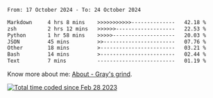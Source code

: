 <!--START_SECTION:waka-->

```txt
From: 17 October 2024 - To: 24 October 2024

Markdown     4 hrs 8 mins    >>>>>>>>>>>--------------   42.18 %
zsh          2 hrs 12 mins   >>>>>>-------------------   22.53 %
Python       1 hr 58 mins    >>>>>--------------------   20.03 %
JSON         45 mins         >>-----------------------   07.76 %
Other        18 mins         >------------------------   03.21 %
Bash         14 mins         >------------------------   02.44 %
Text         7 mins          -------------------------   01.19 %
```

<!--END_SECTION:waka-->

<!-- [![grayxu's github stats](https://github-readme-stats.vercel.app/api?username=grayxu&count_private=true&show_icons=true)](https://github.com/grayxu) -->

Know more about me: [About - Gray's grind](https://www.grayxu.cn/).
<p align="left">
  <a href="https://wakatime.com/@c69eb31e-43a1-463f-8968-c3449e386f57"><img src="https://wakatime.com/badge/user/c69eb31e-43a1-463f-8968-c3449e386f57.svg" title="Total time coded since Feb 28 2023" /></a>
</p>

